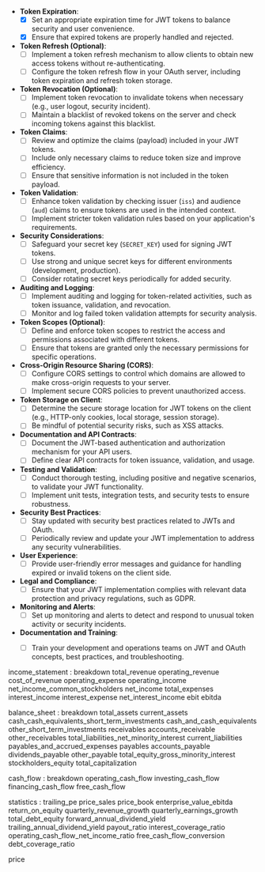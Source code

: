 -  **Token Expiration**:
    - [x]  Set an appropriate expiration time for JWT tokens to balance security and user convenience.
    - [x]  Ensure that expired tokens are properly handled and rejected.

-  **Token Refresh (Optional)**:
    - [ ]  Implement a token refresh mechanism to allow clients to obtain new access tokens without re-authenticating.
    - [ ]  Configure the token refresh flow in your OAuth server, including token expiration and refresh token storage.

-  **Token Revocation (Optional)**:
    - [ ]  Implement token revocation to invalidate tokens when necessary (e.g., user logout, security incident).
    - [ ]  Maintain a blacklist of revoked tokens on the server and check incoming tokens against this blacklist.

-  **Token Claims**:
    - [ ]  Review and optimize the claims (payload) included in your JWT tokens.
    - [ ]  Include only necessary claims to reduce token size and improve efficiency.
    - [ ]  Ensure that sensitive information is not included in the token payload.

-  **Token Validation**:
    - [ ]  Enhance token validation by checking issuer (`iss`) and audience (`aud`) claims to ensure tokens are used in the intended context.
    - [ ]  Implement stricter token validation rules based on your application's requirements.

-  **Security Considerations**:
    - [ ]  Safeguard your secret key (`SECRET_KEY`) used for signing JWT tokens.
    - [ ]  Use strong and unique secret keys for different environments (development, production).
    - [ ]  Consider rotating secret keys periodically for added security.

-  **Auditing and Logging**:
    - [ ]  Implement auditing and logging for token-related activities, such as token issuance, validation, and revocation.
    - [ ]  Monitor and log failed token validation attempts for security analysis.

-  **Token Scopes (Optional)**:
    - [ ]  Define and enforce token scopes to restrict the access and permissions associated with different tokens.
    - [ ]  Ensure that tokens are granted only the necessary permissions for specific operations.

-  **Cross-Origin Resource Sharing (CORS)**:
    - [ ]  Configure CORS settings to control which domains are allowed to make cross-origin requests to your server.
    - [ ]  Implement secure CORS policies to prevent unauthorized access.

-  **Token Storage on Client**:
    - [ ]  Determine the secure storage location for JWT tokens on the client (e.g., HTTP-only cookies, local storage, session storage).
    - [ ]  Be mindful of potential security risks, such as XSS attacks.

-  **Documentation and API Contracts**:
    - [ ]  Document the JWT-based authentication and authorization mechanism for your API users.
    - [ ]  Define clear API contracts for token issuance, validation, and usage.

-  **Testing and Validation**:
    - [ ]  Conduct thorough testing, including positive and negative scenarios, to validate your JWT functionality.
    - [ ]  Implement unit tests, integration tests, and security tests to ensure robustness.

-  **Security Best Practices**:
    - [ ]  Stay updated with security best practices related to JWTs and OAuth.
    - [ ]  Periodically review and update your JWT implementation to address any security vulnerabilities.

-  **User Experience**:
    - [ ]  Provide user-friendly error messages and guidance for handling expired or invalid tokens on the client side.

-  **Legal and Compliance**:
    - [ ]  Ensure that your JWT implementation complies with relevant data protection and privacy regulations, such as GDPR.

-  **Monitoring and Alerts**:
    - [ ]  Set up monitoring and alerts to detect and respond to unusual token activity or security incidents.

-  **Documentation and Training**:
    - [ ]  Train your development and operations teams on JWT and OAuth concepts, best practices, and troubleshooting.



income_statement : 
	breakdown 
	total_revenue 
	operating_revenue 
	cost_of_revenue 
	operating_expense 
	operating_income 
	net_income_common_stockholders 
	net_income 
	total_expenses 
	interest_income 
	interest_expense 
	net_interest_income 
	ebit 
	ebitda 


balance_sheet : 
	breakdown 
	total_assets 
	current_assets 
	cash_cash_equivalents_short_term_investments 
	cash_and_cash_equivalents 
	other_short_term_investments 
	receivables 
	accounts_receivable 
	other_receivables 
	total_liabilities_net_minority_interest 
	current_liabilities 
	payables_and_accrued_expenses 
	payables 
	accounts_payable 
	dividends_payable 
	other_payable 
	total_equity_gross_minority_interest 
	stockholders_equity 
	total_capitalization 

cash_flow :
	breakdown
	operating_cash_flow 
	investing_cash_flow 
	financing_cash_flow 
	free_cash_flow 


statistics :
	trailing_pe 
	price_sales 
	price_book 
	enterprise_value_ebitda 
	return_on_equity 
	quarterly_revenue_growth 
	quarterly_earnings_growth 
	total_debt_equity 
	forward_annual_dividend_yield 
	trailing_annual_dividend_yield 
	payout_ratio 
	interest_coverage_ratio 
	operating_cash_flow_net_income_ratio 
	free_cash_flow_conversion 
	debt_coverage_ratio 

price 